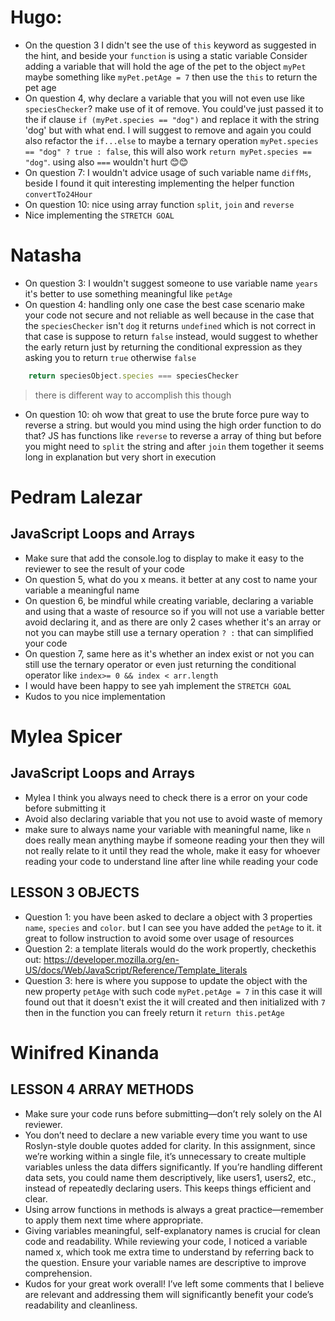 # Hugo:
- On the question 3 I didn't see the use of `this` keyword as suggested in the hint, and beside your `function` is using a static variable
	Consider adding a variable that will hold the age of the pet to the object `myPet` maybe something like `myPet.petAge = 7` then use the `this` to return the pet age
- On question 4, why declare a variable that you will not even use like `speciesChecker`? make use of it of remove.
	You could've just passed it to the if clause `if (myPet.species == "dog")` and replace it with the string 'dog' but with what end. I will suggest to remove and again you could also refactor the `if...else` to maybe a ternary operation `myPet.species == "dog" ? true : false`, this will also work `return myPet.species == "dog"`. using also `===` wouldn't hurt 😊😊
- On question 7: I wouldn't advice usage of such variable name `diffMs`, beside I found it quit interesting implementing the helper function `convertTo24Hour`
- On question 10: nice using array function `split`, `join` and `reverse`
-  Nice implementing the `STRETCH GOAL`

# Natasha
- On question 3: I wouldn't suggest someone to use variable name `years` it's better to use something meaningful like `petAge`
- On question 4: handling only one case the best case scenario make your code not secure and not reliable as well because in the case that the `speciesChecker` isn't `dog` it returns `undefined` which is not correct in that case is suppose to return `false` instead, would suggest to whether the early return just by returning the conditional expression as they asking you to return `true` otherwise `false`
```js
	return speciesObject.species === speciesChecker
```
> there is different way to accomplish this though

- On question 10: oh wow  that great to use the brute force pure way to reverse a string. but would you mind using the high order function to do that? JS has functions like `reverse` to reverse a array of thing but before you might need to `split` the string and after `join` them together it seems long in explanation but very short in execution

# Pedram Lalezar
## JavaScript Loops and Arrays
- Make sure that add the console.log to display to make it easy to the reviewer to see the result of your code
- On question 5,  what do you x means. it better at any cost to name your variable a meaningful name 
- On question 6, be mindful while creating variable, declaring a variable and using that a waste of resource so if you will not use a variable better avoid declaring it, and as there are only 2 cases whether it's an array or not you can maybe still use a ternary operation `? :`  that can simplified your code
- On question 7, same here as it's whether an index exist or not you can still use the ternary operator or even just returning the conditional operator like `index>= 0 && index < arr.length`
- I would have been happy to see yah implement the `STRETCH GOAL`
- Kudos to you nice implementation

# Mylea Spicer
## JavaScript Loops and Arrays
- Mylea I think you always need to check there is a error on your code before submitting it
- Avoid also declaring variable that you not use to avoid  waste of memory
- make sure to always name your variable with meaningful name, like `n` does really mean anything maybe if someone reading your then they will not really relate to it until they read the whole, make it easy for whoever reading your code to understand line after line while reading your code
## LESSON 3 OBJECTS
- Question 1: you have been asked to declare  a object with 3 properties `name`, `species` and `color`. but I can see you have added the `petAge` to it. it great to follow instruction to avoid some over usage of resources
- Question 2: a template literals would do the work propertly, checkethis out: https://developer.mozilla.org/en-US/docs/Web/JavaScript/Reference/Template_literals
- Question 3: here is where you suppose to update the object with the new property `petAge` with such code `myPet.petAge = 7` in this case it will found out that it doesn't exist the it will created and then initialized with `7` then in the function you can freely return it `return this.petAge`

# Winifred Kinanda
## LESSON 4 ARRAY METHODS
- Make sure your code runs before submitting—don’t rely solely on the AI reviewer.
- You don’t need to declare a new variable every time you want to use Roslyn-style double quotes added for clarity. In this assignment, since we’re working within a single file, it’s unnecessary to create multiple variables unless the data differs significantly. If you’re handling different data sets, you could name them descriptively, like users1, users2, etc., instead of repeatedly declaring users. This keeps things efficient and clear.
- Using arrow functions in methods is always a great practice—remember to apply them next time where appropriate.
- Giving variables meaningful, self-explanatory names is crucial for clean code and readability. While reviewing your code, I noticed a variable named x, which took me extra time to understand by referring back to the question. Ensure your variable names are descriptive to improve comprehension.
- Kudos for your great work overall! I’ve left some comments that I believe are relevant and addressing them will significantly benefit your code’s readability and cleanliness.